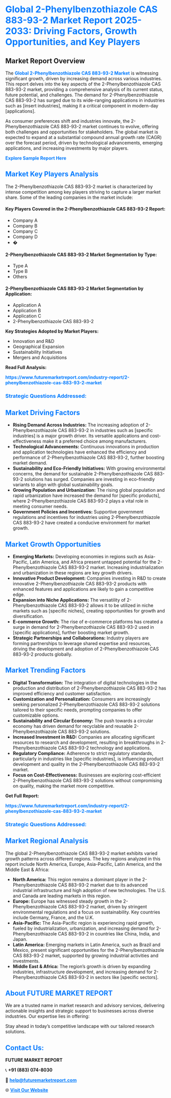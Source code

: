 <h1 style="color: #007BFF;">Global 2-Phenylbenzothiazole CAS 883-93-2 Market Report 2025-2033: Driving Factors, Growth Opportunities, and Key Players</h1>

<section id="overview">
<h2>Market Report Overview</h2>
<p>The <a href="https://www.futuremarketreport.com/industry-report/2-phenylbenzothiazole-cas-883-93-2-market" style="color: #007BFF; text-decoration: none;"><strong>Global 2-Phenylbenzothiazole CAS 883-93-2 Market</strong></a> is witnessing significant growth, driven by increasing demand across various industries. This report delves into the key aspects of the 2-Phenylbenzothiazole CAS 883-93-2 market, providing a comprehensive analysis of its current status, future potential, and challenges. The demand for 2-Phenylbenzothiazole CAS 883-93-2 has surged due to its wide-ranging applications in industries such as [insert industries], making it a critical component in modern-day [applications].</p>
<p>As consumer preferences shift and industries innovate, the 2-Phenylbenzothiazole CAS 883-93-2 market continues to evolve, offering both challenges and opportunities for stakeholders. The global market is expected to expand at a substantial compound annual growth rate (CAGR) over the forecast period, driven by technological advancements, emerging applications, and increasing investments by major players.</p>
</section>

<section id="overview">
<p><a href="https://www.futuremarketreport.com/request-sample/reportId=113050" style="color: #007BFF; text-decoration: none;"><strong>Explore Sample Report Here</strong></a></p>
</section>

<section id="key-players">
<h2 style="color: #007BFF;">Market Key Players Analysis</h2>
<p>The 2-Phenylbenzothiazole CAS 883-93-2 market is characterized by intense competition among key players striving to capture a larger market share. Some of the leading companies in the market include:</p>
<h4>Key Players Covered in the 2-Phenylbenzothiazole CAS 883-93-2 Report:</h4>
<ul><li>Company A</li><li>Company B</li><li>Company C</li><li>Company D</li><li>�</li></ul>
<h4>2-Phenylbenzothiazole CAS 883-93-2 Market Segmentation by Type:</h4>
<ul><li>Type A</li><li>Type B</li><li>Others</li></ul>

<h4>2-Phenylbenzothiazole CAS 883-93-2 Market Segmentation by Application:</h4>
<ul><li>Application A</li><li>Application B</li><li>Application C</li><li>2-Phenylbenzothiazole CAS 883-93-2</li></ul>
<p><strong>Key Strategies Adopted by Market Players:</strong></p>
<ul>
<li>Innovation and R&D</li>
<li>Geographical Expansion</li>
<li>Sustainability Initiatives</li>
<li>Mergers and Acquisitions</li>
</ul>
</section>

<section>
<p><strong>Read Full Analysis: </strong></p><a href="https://www.futuremarketreport.com/industry-report/2-phenylbenzothiazole-cas-883-93-2-market" style="color: #007BFF; text-decoration: none;"><strong>https://www.futuremarketreport.com/industry-report/2-phenylbenzothiazole-cas-883-93-2-market</strong></a>
<h3 style="color: #007BFF;">Strategic Questions Addressed:</h3>
</section>

<section id="driving-factors">
<h2 style="color: #007BFF;">Market Driving Factors</h2>
<ul>
<li><strong>Rising Demand Across Industries:</strong> The increasing adoption of 2-Phenylbenzothiazole CAS 883-93-2 in industries such as [specific industries] is a major growth driver. Its versatile applications and cost-effectiveness make it a preferred choice among manufacturers.</li>
<li><strong>Technological Advancements:</strong> Continuous innovations in production and application technologies have enhanced the efficiency and performance of 2-Phenylbenzothiazole CAS 883-93-2, further boosting market demand.</li>
<li><strong>Sustainability and Eco-Friendly Initiatives:</strong> With growing environmental concerns, the demand for sustainable 2-Phenylbenzothiazole CAS 883-93-2 solutions has surged. Companies are investing in eco-friendly variants to align with global sustainability goals.</li>
<li><strong>Growing Population and Urbanization:</strong> The rising global population and rapid urbanization have increased the demand for [specific products], where 2-Phenylbenzothiazole CAS 883-93-2 plays a vital role in meeting consumer needs.</li>
<li><strong>Government Policies and Incentives:</strong> Supportive government regulations and incentives for industries using 2-Phenylbenzothiazole CAS 883-93-2 have created a conducive environment for market growth.</li>
</ul>
</section>

<section id="growth-opportunities">
<h2 style="color: #007BFF;">Market Growth Opportunities</h2>
<ul>
<li><strong>Emerging Markets:</strong> Developing economies in regions such as Asia-Pacific, Latin America, and Africa present untapped potential for the 2-Phenylbenzothiazole CAS 883-93-2 market. Increasing industrialization and urbanization in these regions are key growth drivers.</li>
<li><strong>Innovative Product Development:</strong> Companies investing in R&D to create innovative 2-Phenylbenzothiazole CAS 883-93-2 products with enhanced features and applications are likely to gain a competitive edge.</li>
<li><strong>Expansion into Niche Applications:</strong> The versatility of 2-Phenylbenzothiazole CAS 883-93-2 allows it to be utilized in niche markets such as [specific niches], creating opportunities for growth and diversification.</li>
<li><strong>E-commerce Growth:</strong> The rise of e-commerce platforms has created a surge in demand for 2-Phenylbenzothiazole CAS 883-93-2 used in [specific applications], further boosting market growth.</li>
<li><strong>Strategic Partnerships and Collaborations:</strong> Industry players are forming partnerships to leverage shared expertise and resources, driving the development and adoption of 2-Phenylbenzothiazole CAS 883-93-2 products globally.</li>
</ul>
</section>

<section id="trending-factors">
<h2 style="color: #007BFF;">Market Trending Factors</h2>
<ul>
<li><strong>Digital Transformation:</strong> The integration of digital technologies in the production and distribution of 2-Phenylbenzothiazole CAS 883-93-2 has improved efficiency and customer satisfaction.</li>
<li><strong>Customization and Personalization:</strong> Consumers are increasingly seeking personalized 2-Phenylbenzothiazole CAS 883-93-2 solutions tailored to their specific needs, prompting companies to offer customizable options.</li>
<li><strong>Sustainability and Circular Economy:</strong> The push towards a circular economy has driven demand for recyclable and reusable 2-Phenylbenzothiazole CAS 883-93-2 solutions.</li>
<li><strong>Increased Investment in R&D:</strong> Companies are allocating significant resources to research and development, resulting in breakthroughs in 2-Phenylbenzothiazole CAS 883-93-2 technology and applications.</li>
<li><strong>Regulatory Compliance:</strong> Adherence to strict regulatory standards, particularly in industries like [specific industries], is influencing product development and quality in the 2-Phenylbenzothiazole CAS 883-93-2 market.</li>
<li><strong>Focus on Cost-Effectiveness:</strong> Businesses are exploring cost-efficient 2-Phenylbenzothiazole CAS 883-93-2 solutions without compromising on quality, making the market more competitive.</li>
</ul>
</section>

<section>
<p><strong>Get Full Report: </strong></p><a href="https://www.futuremarketreport.com/industry-report/2-phenylbenzothiazole-cas-883-93-2-market" style="color: #007BFF; text-decoration: none;"><strong>https://www.futuremarketreport.com/industry-report/2-phenylbenzothiazole-cas-883-93-2-market</strong></a>
<h3 style="color: #007BFF;">Strategic Questions Addressed:</h3>
</section>


<section id="regional-analysis">
<h2 style="color: #007BFF;">Market Regional Analysis</h2>
<p>The global 2-Phenylbenzothiazole CAS 883-93-2 market exhibits varied growth patterns across different regions. The key regions analyzed in this report include North America, Europe, Asia-Pacific, Latin America, and the Middle East & Africa:</p>
<ul>
<li><strong>North America:</strong> This region remains a dominant player in the 2-Phenylbenzothiazole CAS 883-93-2 market due to its advanced industrial infrastructure and high adoption of new technologies. The U.S. and Canada are leading markets in this region.</li>
<li><strong>Europe:</strong> Europe has witnessed steady growth in the 2-Phenylbenzothiazole CAS 883-93-2 market, driven by stringent environmental regulations and a focus on sustainability. Key countries include Germany, France, and the U.K.</li>
<li><strong>Asia-Pacific:</strong> The Asia-Pacific region is experiencing rapid growth, fueled by industrialization, urbanization, and increasing demand for 2-Phenylbenzothiazole CAS 883-93-2 in countries like China, India, and Japan.</li>
<li><strong>Latin America:</strong> Emerging markets in Latin America, such as Brazil and Mexico, present significant opportunities for the 2-Phenylbenzothiazole CAS 883-93-2 market, supported by growing industrial activities and investments.</li>
<li><strong>Middle East & Africa:</strong> The region’s growth is driven by expanding industries, infrastructure development, and increasing demand for 2-Phenylbenzothiazole CAS 883-93-2 in sectors like [specific sectors].</li>
</ul>
</section>

<footer>
<h2 style="color: #007BFF;">About FUTURE MARKET REPORT</h2>
<p>We are a trusted name in market research and advisory services, delivering actionable insights and strategic support to businesses across diverse industries. Our expertise lies in offering:</p>

<p>Stay ahead in today’s competitive landscape with our tailored research solutions.</p>

<h2 style="color: #007BFF;">Contact Us:</h2>
<p><strong>FUTURE MARKET REPORT</strong></p>
<p>📞 <strong>+91 (883) 074-8030</strong></p>
<p>📧 <strong><a href="mailto:help@futuremarketreport.com" style="color: #007BFF;">help@futuremarketreport.com</a></strong></p>
<p>🌐 <strong><a href="https://www.futuremarketreport.com/" style="color: #007BFF;">Visit Our Website</a></strong></p>
</footer>